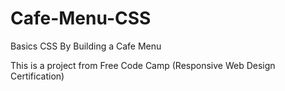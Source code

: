 # Cafe-Menu-CSS
Basics CSS By Building a Cafe Menu

This is a project from Free Code Camp (Responsive Web Design Certification) 
